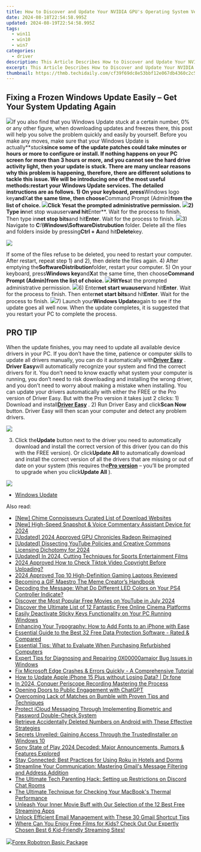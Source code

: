 ```yaml
---
title: How to Discover and Update Your NVIDIA GPU's Operating System Version
date: 2024-08-18T22:54:58.995Z
updated: 2024-08-19T22:54:58.995Z
tags:
  - win11
  - win10
  - win7
categories:
  - driver
description: This Article Describes How to Discover and Update Your NVIDIA GPU's Operating System Version
excerpt: This Article Describes How to Discover and Update Your NVIDIA GPU's Operating System Version
thumbnail: https://thmb.techidaily.com/cf39f69dc8e53bbf12e067db4360c2c57f8f63b2613fefed65baa25cc0a615d2.jpeg
---
```


## Fixing a Frozen Windows Update Easily – Get Your System Updating Again

![](https://images.drivereasy.com/wp-content/uploads/2016/12/img_58589dd357321-600x383.jpg)If you also find that you Windows Update stuck at a certain number, 0% or any other figure, when downloading updates and freezes there, this post will help you solve the problem quickly and easily by yourself. Before you make any moves, make sure that your Windows Update is actually**_stuck_**since some of the update patches could take minutes or hours or more to configure or install. If nothing happens on your PC screen for more than 3 hours or more, and you cannot see the hard drive activity light, then your update is stuck. There are many unclear reasons why this problem is happening, therefore, there are different solutions to tackle this issue. We will be introducing one of the most useful methods:**restart your Windows Update services**. The detailed instructions are as follows. 1) On your keyboard, press**Windows logo key**and**X**at the same time, then choose**Command Prompt (Admin)**from the list of choice. ![](https://images.drivereasy.com/wp-content/uploads/2016/12/img_5858a50df1ba3.png)Click **Yes**at the prompted administrative permission. ![](https://images.drivereasy.com/wp-content/uploads/2016/12/img_5858a5562d15c.jpg)2) Type in**net stop wuauserv**and hit**Enter**. Wait for the process to finish. Then type in**net stop bits**and hit**Enter**. Wait for the process to finish. ![](https://images.drivereasy.com/wp-content/uploads/2016/12/img_5858a5f42a47f.jpg)3) Navigate to **C:\\Windows\\SoftwareDistrubution** folder. Delete all the files and folders inside by pressing**Ctrl + A**and hit**Delete**key.

![](https://images.drivereasy.com/wp-content/uploads/2016/12/img_5858a7e8c397c.jpg)

If some of the files refuse to be deleted, you need to restart your computer. After restart, repeat step 1) and 2), then delete the files again. 4) After emptying the**SoftwareDistribution**folder, restart your computer. 5) On your keyboard, press**Windows key**and**X**at the same time, then choose**Command Prompt (Admin)**from the list of choice. ![](https://images.drivereasy.com/wp-content/uploads/2016/12/img_5858a50df1ba3.png)Hit**Yes**at the prompted administrative permission. ![](https://images.drivereasy.com/wp-content/uploads/2016/12/img_5858a5562d15c.jpg)6) Enter**net start wuauserv**and hit**Enter**. Wait for the process to finish. Then enter**net start bits**and hit**Enter**. Wait for the process to finish. ![](https://images.drivereasy.com/wp-content/uploads/2016/12/img_5858a8c92cd6b.jpg)7) Launch your**Windows Update**again to see if the update goes all well now. When the update completes, it is suggested that you restart your PC to complete the process.

## **PRO TIP**

When the update finishes, you may need to update all available device drivers in your PC.  If you don’t have the time, patience or computer skills to update all drivers manually, you can do it automatically with[**Driver Easy**](https://tools.techidaily.com/drivereasy/download/) . **Driver Easy**will automatically recognize your system and find the correct drivers for it. You don’t need to know exactly what system your computer is running, you don’t need to risk downloading and installing the wrong driver, and you don’t need to worry about making a mistake when installing. You can update your drivers automatically with either the FREE or the Pro version of Driver Easy. But with the Pro version it takes just 2 clicks: 1) Download and install[**Driver Easy**](https://tools.techidaily.com/drivereasy/download/) .  2) Run Driver Easy and click**Scan Now** button. Driver Easy will then scan your computer and detect any problem drivers.

![](https://images.drivereasy.com/wp-content/uploads/2017/07/img_5959b3141ff9a.png)

 3) Click the**Update** button next to the driver you need to automatically download and install the correct version of this driver (you can do this with the FREE version).  Or click**Update All** to automatically download and install the correct version of all the drivers that are missing or out of date on your system (this requires the[**Pro version**](https://tools.techidaily.com/drivereasy/download/) – you’ll be prompted to upgrade when you click**Update All** ).

![](https://images.drivereasy.com/wp-content/uploads/2017/07/img_5959b3351e9ca.jpg)

* [Windows Update](https://tools.techidaily.com/drivereasy/download/)

<ins class="adsbygoogle"
     style="display:block"
     data-ad-format="autorelaxed"
     data-ad-client="ca-pub-7571918770474297"
     data-ad-slot="1223367746"></ins>



<ins class="adsbygoogle"
     style="display:block"
     data-ad-client="ca-pub-7571918770474297"
     data-ad-slot="8358498916"
     data-ad-format="auto"
     data-full-width-responsive="true"></ins>

<span class="atpl-alsoreadstyle">Also read:</span>
<div><ul>
<li><a href="https://extra-tips.techidaily.com/new-chime-connoisseurs-curated-list-of-download-websites/"><u>[New] Chime Connoisseurs  Curated List of Download Websites</u></a></li>
<li><a href="https://video-screen-grab.techidaily.com/new-high-speed-snapshot-and-voice-commentary-assistant-device-for-2024/"><u>[New] High-Speed Snapshot & Voice Commentary Assistant Device for 2024</u></a></li>
<li><a href="https://on-screen-recording.techidaily.com/updated-2024-approved-gpu-chronicles-radeon-reimagined/"><u>[Updated] 2024 Approved  GPU Chronicles  Radeon Reimagined</u></a></li>
<li><a href="https://facebook-video-share.techidaily.com/updated-dissecting-youtube-policies-and-creative-commons-licensing-dichotomy-for-2024/"><u>[Updated] Dissecting YouTube Policies and Creative Commons Licensing Dichotomy for 2024</u></a></li>
<li><a href="https://facebook-video-footage.techidaily.com/updated-in-2024-cutting-techniques-for-sports-entertainment-films/"><u>[Updated] In 2024, Cutting Techniques for Sports Entertainment Films</u></a></li>
<li><a href="https://tiktok-clips.techidaily.com/2024-approved-how-to-check-tiktok-video-copyright-before-uploading/"><u>2024 Approved  How to Check Tiktok Video Copyright Before Uploading?</u></a></li>
<li><a href="https://article-files.techidaily.com/2024-approved-top-10-high-definition-gaming-laptops-reviewed/"><u>2024 Approved  Top 10 High-Definition Gaming Laptops Reviewed</u></a></li>
<li><a href="https://extra-lessons.techidaily.com/becoming-a-gif-maestro-the-meme-creators-handbook/"><u>Becoming a GIF Maestro  The Meme Creator’s Handbook</u></a></li>
<li><a href="https://tech-renaissance.techidaily.com/decoding-the-message-what-do-different-led-colors-on-your-ps4-controller-indicate/"><u>Decoding the Message: What Do Different LED Colors on Your PS4 Controller Indicate?</u></a></li>
<li><a href="https://tech-renaissance.techidaily.com/discover-the-most-popular-free-movies-on-youtube-in-july-2024/"><u>Discover the Most Popular Free Movies on YouTube in July 2024</u></a></li>
<li><a href="https://tech-renaissance.techidaily.com/discover-the-ultimate-list-of-12-fantastic-free-online-cinema-platforms/"><u>Discover the Ultimate List of 12 Fantastic Free Online Cinema Platforms</u></a></li>
<li><a href="https://tech-renaissance.techidaily.com/easily-deactivate-sticky-keys-functionality-on-your-pc-running-windows/"><u>Easily Deactivate Sticky Keys Functionality on Your PC Running Windows</u></a></li>
<li><a href="https://tech-renaissance.techidaily.com/enhancing-your-typography-how-to-add-fonts-to-an-iphone-with-ease/"><u>Enhancing Your Typography: How to Add Fonts to an iPhone with Ease</u></a></li>
<li><a href="https://tech-renaissance.techidaily.com/essential-guide-to-the-best-32-free-data-protection-software-rated-and-compared/"><u>Essential Guide to the Best 32 Free Data Protection Software - Rated & Compared</u></a></li>
<li><a href="https://tech-renaissance.techidaily.com/essential-tips-what-to-evaluate-when-purchasing-refurbished-computers/"><u>Essential Tips: What to Evaluate When Purchasing Refurbished Computers</u></a></li>
<li><a href="https://tech-renaissance.techidaily.com/expert-tips-for-diagnosing-and-repairing-0x00000amajor-bug-issues-in-windows/"><u>Expert Tips for Diagnosing and Repairing 0X00000amajor Bug Issues in Windows</u></a></li>
<li><a href="https://tech-renaissance.techidaily.com/fix-microsoft-edge-crashes-and-errors-quickly-a-comprehensive-tutorial/"><u>Fix Microsoft Edge Crashes & Errors Quickly - A Comprehensive Tutorial</u></a></li>
<li><a href="https://techidaily.com/how-to-update-apple-iphone-15-plus-without-losing-data-drfone-by-drfone-ios-system-repair-ios-system-repair/"><u>How to Update Apple iPhone 15 Plus without Losing Data? | Dr.fone</u></a></li>
<li><a href="https://extra-hints.techidaily.com/in-2024-conquer-periscope-recording-mastering-the-process/"><u>In 2024, Conquer Periscope Recording  Mastering the Process</u></a></li>
<li><a href="https://tech-savvy.techidaily.com/opening-doors-to-public-engagement-with-chatgpt/"><u>Opening Doors to Public Engagement with ChatGPT</u></a></li>
<li><a href="https://tech-renaissance.techidaily.com/overcoming-lack-of-matches-on-bumble-with-proven-tips-and-techniques/"><u>Overcoming Lack of Matches on Bumble with Proven Tips and Techniques</u></a></li>
<li><a href="https://tech-renaissance.techidaily.com/protect-icloud-messaging-through-implementing-biometric-and-password-double-check-system/"><u>Protect iCloud Messaging Through Implementing Biometric and Password Double-Check System</u></a></li>
<li><a href="https://tech-renaissance.techidaily.com/retrieve-accidentally-deleted-numbers-on-android-with-these-effective-strategies/"><u>Retrieve Accidentally Deleted Numbers on Android with These Effective Strategies</u></a></li>
<li><a href="https://tech-renaissance.techidaily.com/secrets-unveiled-gaining-access-through-the-trustedinstaller-on-windows-10/"><u>Secrets Unveiled: Gaining Access Through the TrustedInstaller on Windows 10</u></a></li>
<li><a href="https://tech-renaissance.techidaily.com/sony-state-of-play-2024-decoded-major-announcements-rumors-and-features-explored/"><u>Sony State of Play 2024 Decoded: Major Announcements, Rumors & Features Explored</u></a></li>
<li><a href="https://tech-renaissance.techidaily.com/stay-connected-best-practices-for-using-roku-in-hotels-and-dorms/"><u>Stay Connected: Best Practices for Using Roku in Hotels and Dorms</u></a></li>
<li><a href="https://tech-renaissance.techidaily.com/streamline-your-communication-mastering-gmails-message-filtering-and-address-addition/"><u>Streamline Your Communication: Mastering Gmail's Message Filtering and Address Addition</u></a></li>
<li><a href="https://tech-renaissance.techidaily.com/the-ultimate-tech-parenting-hack-setting-up-restrictions-on-discord-chat-rooms/"><u>The Ultimate Tech Parenting Hack: Setting up Restrictions on Discord Chat Rooms</u></a></li>
<li><a href="https://tech-renaissance.techidaily.com/the-ultimate-technique-for-checking-your-macbooks-thermal-performance/"><u>The Ultimate Technique for Checking Your MacBook's Thermal Performance</u></a></li>
<li><a href="https://tech-renaissance.techidaily.com/unleash-your-inner-movie-buff-with-our-selection-of-the-12-best-free-streaming-apps/"><u>Unleash Your Inner Movie Buff with Our Selection of the 12 Best Free Streaming Apps</u></a></li>
<li><a href="https://tech-renaissance.techidaily.com/unlock-efficient-email-management-with-these-30-gmail-shortcut-tips/"><u>Unlock Efficient Email Management with These 30 Gmail Shortcut Tips</u></a></li>
<li><a href="https://tech-renaissance.techidaily.com/where-can-you-enjoy-free-films-for-kids-check-out-our-expertly-chosen-best-6-kid-friendly-streaming-sites/"><u>Where Can You Enjoy Free Films for Kids? Check Out Our Expertly Chosen Best 6 Kid-Friendly Streaming Sites!</u></a></li>
</ul></div>

<!-- affiliate ads begin -->
<a href="https://secure.2checkout.com/order/checkout.php?PRODS=4726960&QTY=1&AFFILIATE=108875&CART=1"><img src="https://secure.avangate.com/images/merchant/5f4f7141b65a730b4efb0e0d51f63e94/products/forexrobotronbox.gif" border="0">Forex Robotron Basic Package</a>
<!-- affiliate ads end -->